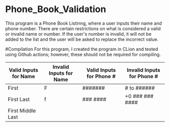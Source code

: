 # Phone_Book_Validation
This program is a Phone Book Listinng, where a user inputs their name and phone number. There are certain restrictions on what is considered a valid or invalid name or number. If the user's number is invalid, it will not be added to the list and the user will be asked to replace the incorrect value. 

#Compilation
For this program, I created the program in CLion and tested using Github actions; however, these should not be required for compiling.

| Valid Inputs for Name                       | Invalid Inputs for Name                                       | Valid Inputs for Phone # | Invalid Inputs for Phone #                       |
|---------------------------------------------|---------------------------------------------------------------|--------------------------|--------------------------------------------------|
| First                                       | F                                                             | #######                  | # to ######                                      |
| First Last                                  | f                                                             | ### ####                 | +0 ### ### ####                                  |
| First Middle Last                           | <script>                                                      | ###-####                 | +0# ### ### ####                                 |
| First, Middle, Last                         | 3ric                                                          | ##########               | +0## ### ### ####                                |
| First, Last                                 | "Sarah"                                                       | ### ### ####             | +#### ### ### ####                               |
| First O'Henry                               | First O''Henry                                                | ###-###-####             | any characters that are not a digit, (,),-, or + |
| Last,First                                  | any characters that are not part of the alphabet,-,comma,or ' | (###)#######             |                                                  |
| Last, First                                 |                                                               | (###)-###-####           |                                                  |
| First McCartney                             |                                                               | (###) ### ####           |                                                  |
| First-Part Middle-Part Last-Part            |                                                               | (###) ###-####           |                                                  |
| First 'Nickname' Middle Last                |                                                               | # ### ### ####           |                                                  |
| First-Part 'Nickname' Middle-Part Last-Part |                                                               | ## ### ### ####          |                                                  |
| F. M. L.                                    |                                                               | ### ### ### ####         |                                                  |
| F.-P. M.-P. L.-P.                           |                                                               | +# ### ### ####          |                                                  |
|                                             |                                                               | +# (###) ### ####        |                                                  |
|                                             |                                                               | +## ### ### ####         |                                                  |
|                                             |                                                               | +### ### ### ####        |                                                  |
|                                             |                                                               | +# ### ####              |                                                  |
|                                             |                                                               | +## ### ####             |                                                  |
|                                             |                                                               | +### ### ####            |                                                  |
